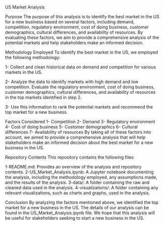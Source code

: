 US Market Analysis

Purpose
The purpose of this analysis is to identify the best market in the US for a new business based on several factors, including demand, competition, regulatory environment, cost of doing business, customer demographics, cultural differences, and availability of resources. By evaluating these factors, we aim to provide a comprehensive analysis of the potential markets and help stakeholders make an informed decision.

Methodology Employed
To identify the best market in the US, we employed the following methodology:

1- Collect and clean historical data on demand and competition for various markets in the US.

2- Analyze the data to identify markets with high demand and low competition.
Evaluate the regulatory environment, cost of doing business, customer demographics, cultural differences, and availability of resources in the top markets identified in step 2.

3- Use this information to rank the potential markets and recommend the top market for a new business.

Factors Considered
1- Competition
2- Demand
3- Regulatory environment
4- Cost of doing business
5- Customer demographics
6- Cultural differences
7- Availability of resources
By taking all of these factors into account, we aimed to provide a comprehensive analysis that will help stakeholders make an informed decision about the best market for a new business in the US.

Repository Contents
This repository contains the following files:

1-README.md: Provides an overview of the analysis and repository contents.
2-US_Market_Analysis.ipynb: A Jupyter notebook documenting the analysis, including the methodology employed, any assumptions made, and the results of the analysis.
3-data/: A folder containing the raw and cleaned data used in the analysis.
4-visualizations/: A folder containing any relevant visualizations, such as charts and graphs, used in the analysis.

Conclusion
By analyzing the factors mentioned above, we identified the top market for a new business in the US. The details of our analysis can be found in the US_Market_Analysis.ipynb file. We hope that this analysis will be useful for stakeholders seeking to start a new business in the US.

